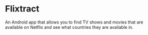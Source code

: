 # Flixtract
An Android app that allows you to find TV shows and movies that are available on Netflix and see what countries they are available in.
